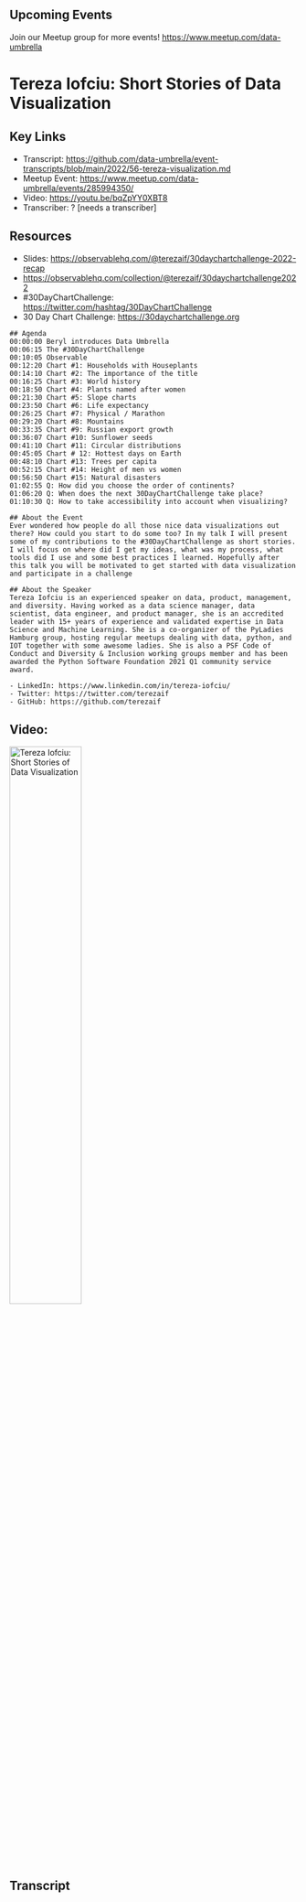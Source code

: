 
## Upcoming Events
Join our Meetup group for more events!
https://www.meetup.com/data-umbrella

# Tereza Iofciu: Short Stories of Data Visualization

## Key Links
- Transcript: https://github.com/data-umbrella/event-transcripts/blob/main/2022/56-tereza-visualization.md
- Meetup Event: https://www.meetup.com/data-umbrella/events/285994350/
- Video: https://youtu.be/bqZpYY0XBT8
- Transcriber:  ? [needs a transcriber]

## Resources
- Slides: https://observablehq.com/@terezaif/30daychartchallenge-2022-recap
- https://observablehq.com/collection/@terezaif/30daychartchallenge2022
- #30DayChartChallenge: https://twitter.com/hashtag/30DayChartChallenge
- 30 Day Chart Challenge: https://30daychartchallenge.org

```text
## Agenda
00:00:00 Beryl introduces Data Umbrella
00:06:15 The #30DayChartChallenge
00:10:05 Observable
00:12:20 Chart #1: Households with Houseplants
00:14:10 Chart #2: The importance of the title
00:16:25 Chart #3: World history
00:18:50 Chart #4: Plants named after women
00:21:30 Chart #5: Slope charts
00:23:50 Chart #6: Life expectancy
00:26:25 Chart #7: Physical / Marathon
00:29:20 Chart #8: Mountains
00:33:35 Chart #9: Russian export growth
00:36:07 Chart #10: Sunflower seeds
00:41:10 Chart #11: Circular distributions
00:45:05 Chart # 12: Hottest days on Earth
00:48:10 Chart #13: Trees per capita
00:52:15 Chart #14: Height of men vs women
00:56:50 Chart #15: Natural disasters
01:02:55 Q: How did you choose the order of continents?
01:06:20 Q: When does the next 30DayChartChallenge take place?
01:10:30 Q: How to take accessibility into account when visualizing?

## About the Event
Ever wondered how people do all those nice data visualizations out there? How could you start to do some too? In my talk I will present some of my contributions to the #30DayChartChallenge as short stories. I will focus on where did I get my ideas, what was my process, what tools did I use and some best practices I learned. Hopefully after this talk you will be motivated to get started with data visualization and participate in a challenge

## About the Speaker
Tereza Iofciu is an experienced speaker on data, product, management, and diversity. Having worked as a data science manager, data scientist, data engineer, and product manager, she is an accredited leader with 15+ years of experience and validated expertise in Data Science and Machine Learning. She is a co-organizer of the PyLadies Hamburg group, hosting regular meetups dealing with data, python, and IOT together with some awesome ladies. She is also a PSF Code of Conduct and Diversity & Inclusion working groups member and has been awarded the Python Software Foundation 2021 Q1 community service award.

- LinkedIn: https://www.linkedin.com/in/tereza-iofciu/
- Twitter: https://twitter.com/terezaif
- GitHub: https://github.com/terezaif
```

## Video:  
<a href="http://www.youtube.com/watch?feature=player_embedded&v=bqZpYY0XBT8" target="_blank"><img src="http://img.youtube.com/vi/bqZpYY0XBT8/0.jpg"
alt="Tereza Iofciu: Short Stories of Data Visualization" width="50%" /></a>


## Transcript
